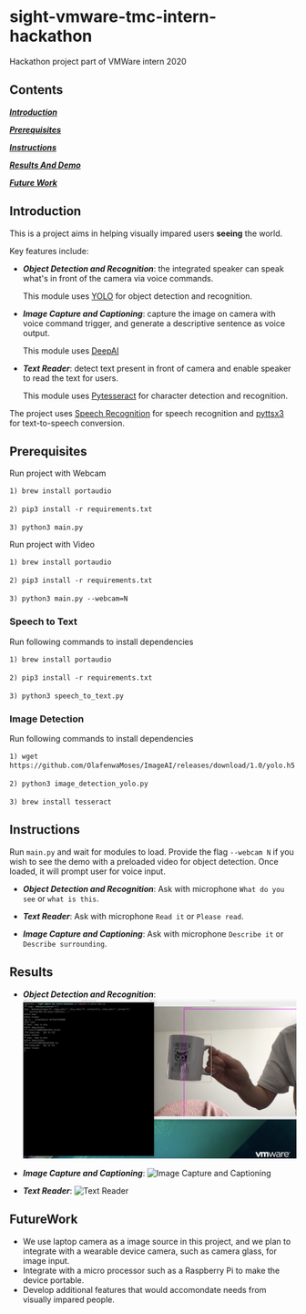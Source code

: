 
# sight-vmware-tmc-intern-hackathon

Hackathon project part of VMWare intern 2020

## Contents

[***Introduction***](https://github.com/SwapnilBhosale/sight-vmware-tmc-intern-hackathon#Introduction)

[***Prerequisites***](https://github.com/SwapnilBhosale/sight-vmware-tmc-intern-hackathon#Prerequisites)

[***Instructions***](https://github.com/SwapnilBhosale/sight-vmware-tmc-intern-hackathon#Instructions)

[***Results And Demo***](https://github.com/SwapnilBhosale/sight-vmware-tmc-intern-hackathon#Results)

[***Future Work***](https://github.com/SwapnilBhosale/sight-vmware-tmc-intern-hackathon#FutureWork)


## Introduction

This is a project aims in helping visually impared users **seeing** the world.

Key features include:

- ***Object Detection and Recognition***: the integrated speaker can speak what's in front of the camera via voice commands.
  
  This module uses [YOLO](https://pjreddie.com/darknet/yolo) for object detection and recognition.

- ***Image Capture and Captioning***: capture the image on camera with voice command trigger, and generate a descriptive sentence as voice output. 
  
  This module uses [DeepAI](https://deepai.org)
  
- ***Text Reader***: detect text present in front of camera and enable speaker to read the text for users.

  This module uses [Pytesseract](https://pypi.org/project/pytesseract/) for character detection and recognition.
  
The project uses [Speech Recognition](https://pypi.org/project/SpeechRecognition) for speech recognition and [pyttsx3](https://pypi.org/project/pyttsx3) for text-to-speech conversion.

## Prerequisites 

Run project with Webcam

```
1) brew install portaudio

2) pip3 install -r requirements.txt

3) python3 main.py

```


Run project with Video

```
1) brew install portaudio

2) pip3 install -r requirements.txt

3) python3 main.py --webcam=N

```

### Speech to Text

Run following commands to install dependencies

```
1) brew install portaudio

2) pip3 install -r requirements.txt

3) python3 speech_to_text.py

```


### Image Detection

Run following commands to install dependencies

```
1) wget https://github.com/OlafenwaMoses/ImageAI/releases/download/1.0/yolo.h5

2) python3 image_detection_yolo.py

3) brew install tesseract

```

## Instructions

Run `main.py` and wait for modules to load. Provide the flag `--webcam N` if you wish to see the demo with a preloaded video for object detection. Once loaded, it will prompt user for voice input.

- ***Object Detection and Recognition***: Ask with microphone `What do you see` or `what is this`.

- ***Text Reader***: Ask with microphone `Read it` or `Please read`.

- ***Image Capture and Captioning***: Ask with microphone `Describe it` or `Describe surrounding`.

## Results

- ***Object Detection and Recognition***: 
![Object Detection and Recognition](https://github.com/SwapnilBhosale/sight-vmware-tmc-intern-hackathon/blob/master/demo_data/object_detection.png?raw=true)

- ***Image Capture and Captioning***: 
![Image Capture and Captioning](https://github.com/SwapnilBhosale/sight-vmware-tmc-intern-hackathon/blob/master/demo_data/Image_captioning.png?raw=true)

- ***Text Reader***: 
![Text Reader](https://github.com/SwapnilBhosale/sight-vmware-tmc-intern-hackathon/blob/master/demo_data/Text_recognition.png?raw=true)

## FutureWork

- We use laptop camera as a image source in this project, and we plan to integrate with a wearable device camera, such as camera glass, for image input.
- Integrate with a micro processor such as a Raspberry Pi to make the device portable. 
- Develop additional features that would accomondate needs from visually impared people.

